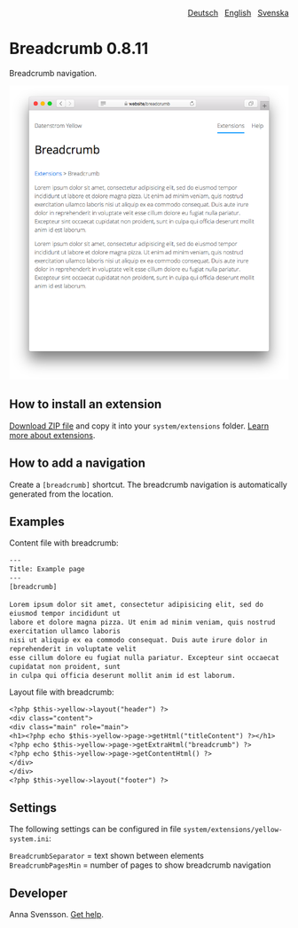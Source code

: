 <p align="right"><a href="README-de.md">Deutsch</a> &nbsp; <a href="README.md">English</a> &nbsp; <a href="README-sv.md">Svenska</a></p>

# Breadcrumb 0.8.11

Breadcrumb navigation.

<p align="center"><img src="SCREENSHOT.png" alt="Screenshot"></p>

## How to install an extension

[Download ZIP file](https://github.com/annaesvensson/yellow-breadcrumb/archive/refs/heads/main.zip) and copy it into your `system/extensions` folder. [Learn more about extensions](https://github.com/annaesvensson/yellow-update).

## How to add a navigation

Create a `[breadcrumb]` shortcut. The breadcrumb navigation is automatically generated from the location.

## Examples

Content file with breadcrumb:

    ---
    Title: Example page
    ---
    [breadcrumb]
        
    Lorem ipsum dolor sit amet, consectetur adipisicing elit, sed do eiusmod tempor incididunt ut 
    labore et dolore magna pizza. Ut enim ad minim veniam, quis nostrud exercitation ullamco laboris 
    nisi ut aliquip ex ea commodo consequat. Duis aute irure dolor in reprehenderit in voluptate velit 
    esse cillum dolore eu fugiat nulla pariatur. Excepteur sint occaecat cupidatat non proident, sunt 
    in culpa qui officia deserunt mollit anim id est laborum.

Layout file with breadcrumb:

    <?php $this->yellow->layout("header") ?>
    <div class="content">
    <div class="main" role="main">
    <h1><?php echo $this->yellow->page->getHtml("titleContent") ?></h1>
    <?php echo $this->yellow->page->getExtraHtml("breadcrumb") ?>
    <?php echo $this->yellow->page->getContentHtml() ?>
    </div>
    </div>
    <?php $this->yellow->layout("footer") ?>

## Settings

The following settings can be configured in file `system/extensions/yellow-system.ini`:

`BreadcrumbSeparator` = text shown between elements  
`BreadcrumbPagesMin` = number of pages to show breadcrumb navigation  

## Developer

Anna Svensson. [Get help](https://datenstrom.se/yellow/help/).

